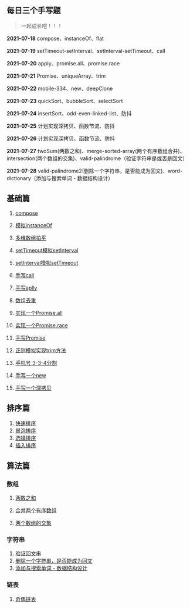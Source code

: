 ## 每日三个手写题

>  一起成长吧！！！

**2021-07-18** compose、instanceOf、flat

**2021-07-19** setTimeout-setInterval、setInterval-setTimeout、call

**2021-07-20** apply、promise.all、promise.race

**2021-07-21** Promise、uniqueArray、trim 

**2021-07-22** mobile-334、new、deepClone

**2021-07-23** quickSort、bubbleSort、selectSort

**2021-07-24** insertSort、odd-even-linked-list、防抖

**2021-07-25** 计划实现深拷贝、函数节流、防抖

**2021-07-26** 计划实现深拷贝、函数节流、防抖

**2021-07-27** twoSum(两数之和)、merge-sorted-array(两个有序数组合并)、intersection(两个数组的交集)、valid-palindrome（验证字符串是或否是回文）

**2021-07-28** valid-palindrome2(删除一个字符串，是否能成为回文)、word-dictionary（添加与搜索单词 - 数据结构设计）


## 基础篇

1. [compose](https://github.com/qianlongo/fe-handwriting/blob/master/1.compose.js)

2. [模拟instanceOf](https://github.com/qianlongo/fe-handwriting/blob/master/2.instanceOf.js)

3. [多维数组拍平](https://github.com/qianlongo/fe-handwriting/blob/master/3.flat.js)

4. [setTimeout模拟setInterval](https://github.com/qianlongo/fe-handwriting/blob/master/4.setTimeout-interval.js)

5. [setInterval模拟setTimeout](https://github.com/qianlongo/fe-handwriting/blob/master/5.setInterval-timeout.js)

6. [手写call](https://github.com/qianlongo/fe-handwriting/blob/master/6.call.js)

7. [手写aplly](https://github.com/qianlongo/fe-handwriting/blob/master/7.apply.js)

8. [数组去重](https://github.com/qianlongo/fe-handwriting/blob/master/8.uniqueArray.js)

9. [实现一个Promise.all](https://github.com/qianlongo/fe-handwriting/blob/master/9.promise.all.js)

10. [实现一个Promise.race](https://github.com/qianlongo/fe-handwriting/blob/master/10.promise.race.js)

11. [手写Promise](https://github.com/qianlongo/fe-handwriting/blob/master/11.promise.js)

12. [正则模拟实现trim方法](https://github.com/qianlongo/fe-handwriting/blob/master/12.trim.js)

13. [手机号 3-3-4分割](https://github.com/qianlongo/fe-handwriting/blob/master/13.mobile-334.js)

14. [手写一个new](https://github.com/qianlongo/fe-handwriting/blob/master/14.new.js)

15. [手写一个深拷贝](https://github.com/qianlongo/fe-handwriting/blob/master/15.deepClone.js)





## 排序篇

1. [快速排序](https://github.com/qianlongo/fe-handwriting/blob/master/17.quick-sort.js)
2. [冒泡排序](https://github.com/qianlongo/fe-handwriting/blob/master/18.bubble-sort.js)
3. [选择排序](https://github.com/qianlongo/fe-handwriting/blob/master/19.select-sort.js)
4. [插入排序](https://github.com/qianlongo/fe-handwriting/blob/master/20.insert-sort.js)

## 算法篇

### 数组

1. [两数之和](https://github.com/qianlongo/fe-handwriting/blob/master/21.two-sum.js)
2. [合并两个有序数组](https://github.com/qianlongo/fe-handwriting/blob/master/22.merge-sorted-array.js)

3. [两个数组的交集](https://github.com/qianlongo/fe-handwriting/blob/master/23.intersection.js)

### 字符串

1. [验证回文串](https://github.com/qianlongo/fe-handwriting/blob/master/24.valid-palindrome.js)
1. [删除一个字符串，是否能成为回文](https://github.com/qianlongo/fe-handwriting/blob/master/25.valid-palindrome2.js)
1. [添加与搜索单词 - 数据结构设计](https://github.com/qianlongo/fe-handwriting/blob/master/26.word-dictionary.js)

### 链表

1. [奇偶链表](https://github.com/qianlongo/fe-handwriting/blob/master/16.odd-even-linked-list.js)

